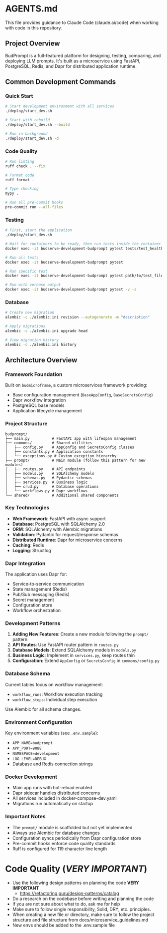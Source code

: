 # AGENTS.md

This file provides guidance to Claude Code (claude.ai/code) when working with code in this repository.

## Project Overview

BudPrompt is a full-featured platform for designing, testing, comparing, and deploying LLM prompts. It's built as a microservice using FastAPI, PostgreSQL, Redis, and Dapr for distributed application runtime.

## Common Development Commands

### Quick Start
```bash
# Start development environment with all services
./deploy/start_dev.sh

# Start with rebuild
./deploy/start_dev.sh --build

# Run in background
./deploy/start_dev.sh -d
```

### Code Quality
```bash
# Run linting
ruff check . --fix

# Format code
ruff format .

# Type checking
mypy .

# Run all pre-commit hooks
pre-commit run --all-files
```

### Testing
```bash
# First, start the application
./deploy/start_dev.sh

# Wait for containers to be ready, then run tests inside the container
docker exec -it budserve-development-budprompt pytest tests/test_health.py -v

# Run all tests
docker exec -it budserve-development-budprompt pytest

# Run specific test
docker exec -it budserve-development-budprompt pytest path/to/test_file.py -k "test_name"

# Run with verbose output
docker exec -it budserve-development-budprompt pytest -v -s
```

### Database
```bash
# Create new migration
alembic -c ./alembic.ini revision --autogenerate -m "description"

# Apply migrations
alembic -c ./alembic.ini upgrade head

# View migration history
alembic -c ./alembic.ini history
```

## Architecture Overview

### Framework Foundation
Built on `budmicroframe`, a custom microservices framework providing:
- Base configuration management (`BaseAppConfig`, `BaseSecretsConfig`)
- Dapr workflow integration
- PostgreSQL base models
- Application lifecycle management

### Project Structure
```
budprompt/
├── main.py          # FastAPI app with lifespan management
├── commons/         # Shared utilities
│   ├── config.py    # AppConfig and SecretsConfig classes
│   ├── constants.py # Application constants
│   └── exceptions.py # Custom exception hierarchy
├── prompt/          # Main module (follow this pattern for new modules)
│   ├── routes.py    # API endpoints
│   ├── models.py    # SQLAlchemy models
│   ├── schemas.py   # Pydantic schemas
│   ├── services.py  # Business logic
│   ├── crud.py      # Database operations
│   └── workflows.py # Dapr workflows
└── shared/          # Additional shared components
```

### Key Technologies
- **Web Framework**: FastAPI with async support
- **Database**: PostgreSQL with SQLAlchemy 2.0
- **ORM**: SQLAlchemy with Alembic migrations
- **Validation**: Pydantic for request/response schemas
- **Distributed Runtime**: Dapr for microservice concerns
- **Caching**: Redis
- **Logging**: Structlog

### Dapr Integration
The application uses Dapr for:
- Service-to-service communication
- State management (Redis)
- Pub/Sub messaging (Redis)
- Secret management
- Configuration store
- Workflow orchestration

### Development Patterns

1. **Adding New Features**: Create a new module following the `prompt/` pattern
2. **API Routes**: Use FastAPI router pattern in `routes.py`
3. **Database Models**: Extend SQLAlchemy models in `models.py`
4. **Business Logic**: Implement in `services.py`, keep routes thin
5. **Configuration**: Extend `AppConfig` or `SecretsConfig` in `commons/config.py`

### Database Schema
Current tables focus on workflow management:
- `workflow_runs`: Workflow execution tracking
- `workflow_steps`: Individual step execution

Use Alembic for all schema changes.

### Environment Configuration
Key environment variables (see `.env.sample`):
- `APP_NAME=budprompt`
- `APP_PORT=9088`
- `NAMESPACE=development`
- `LOG_LEVEL=DEBUG`
- Database and Redis connection strings

### Docker Development
- Main app runs with hot-reload enabled
- Dapr sidecar handles distributed concerns
- All services included in docker-compose-dev.yaml
- Migrations run automatically on startup

### Important Notes
- The `prompt/` module is scaffolded but not yet implemented
- Always use Alembic for database changes
- Configuration syncs periodically from Dapr configuration store
- Pre-commit hooks enforce code quality standards
- Ruff is configured for 119 character line length

# Code Quality (*VERY IMPORTANT*)
- Use the following design patterns on planning the code **VERY IMPORTANT**
    - https://refactoring.guru/design-patterns/catalog
- Do a research on the codebase before writing and planning the code
- If you are not sure about what to do, ask me for help
- Make sure to follow single responsibility, Solid, DRY, etc. principles.
- When creating a new file or directory, make sure to follow the project structure and file structure from docs/microservice_guidelines.md
- New envs should be added to the .env.sample file
